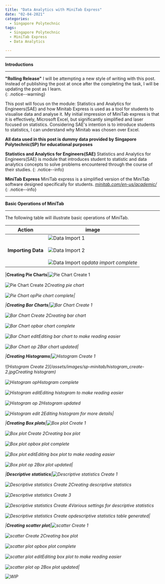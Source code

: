```yaml
---
title: "Data Analytics with MiniTab Express"
date: "02-04-2021"
categories:
  - Singapore Polytechnic
tags:
  - Singapore Polytechnic
  - MiniTab Express
  - Data Analytics

---
```


***

<strong>Introductions</strong>

***

**"Rolling Release"** I will be attempting a new style of writing with this post. Instead of publishing the post at once after the completing the task, I will be updating the post as I learn.   
{: .notice--warning}

This post will focus on the module: Statistics and Analytics for Engineers(SAE) and how Minitab Express is used as a tool for students to visualise data and analyse it. My initial impression of MiniTab express is that it is effectively, Microsoft Excel, but significantly simplified and laser focused on statistics. Considering SAE's intention is to introduce students to statistics, I can understand why Minitab was chosen over Excel. 

<strong>All data used in this post is dummy data provided by Singapore Polytechnic(SP) for educational purposes</strong>

**Statistics and Analytics for Engineers(SAE)** Statistics and Analytics for Engineers(SAE) is module that introduces student to statistic and data analytics concepts to solve problems encountered through the course of their studies. 
{: .notice--info}

**MiniTab Express** MiniTab express is a simplified version of the MiniTab software designed specifically for students.
<cite><a href="https://www.minitab.com/en-us/academic/">minitab.com/en-us/academic/</a></cite>
{: .notice--info}

***

<strong>Basic Operations of MiniTab</strong>

***
The following table will illustrate basic operations of MiniTab.

| Action    | image |
| ----------- | ----------- |
|<strong>Importing Data</strong>|![Data Import 1](/assets/images/sp-minitab/import_data.jpg)<br><br>![Data Import 2](/assets/images/sp-minitab/import_data-2.jpg)<br><br>![Data Import op](/assets/images/sp-minitab/import_data-op.jpg)<em>data import complete<em>|

|<strong>Creating Pie Charts</strong>|![Pie Chart Create 1](/assets/images/sp-minitab/piechart_create.jpg)<br><br>![Pie Chart Create 2](/assets/images/sp-minitab/piechart_create-2.jpg)<em>Creating pie chart<em><br><br>![Pie Chart op](/assets/images/sp-minitab/piechart-op.jpg)<em>Pie chart complete<em>|

|<strong>Creating Bar Charts</strong>|![Bar Chart Create 1](/assets/images/sp-minitab/barchart_create.jpg)<br><br>![Bar Chart Create 2](/assets/images/sp-minitab/piechart_create-2.jpg)<em>Creating bar chart<em><br><br>![Bar Chart op](/assets/images/sp-minitab/barchart-op.jpg)<em>bar chart complete<em><br><br>![Bar Chart edit](/assets/images/sp-minitab/barchart-op.jpg)<em>Editing bar chart to make reading easier<em><br><br>![Bar Chart op 2](/assets/images/sp-minitab/barchart-op-2.jpg)<em>Bar chart updated<em>|

|<strong>Creating Histograms</strong>|![Histogram Create 1](/assets/images/sp-minitab/histogram_create.jpg)<br><br>![Histogram Create 2](/assets/images/sp-minitab/histogram_create-2.jpg<em>Creating histogram<em>)<br><br>![Histogram op](/assets/images/sp-minitab/histogram-op.jpg)<em>Histogram complete<em><br><br>![Histogram edit](/assets/images/sp-minitab/histogram_edit.jpg)<em>Editing histogram to make reading easier<em><br><br>![Histogram op 2](/assets/images/sp-minitab/histogram-op-2.jpg)<em>Histogram updated<em><br><br>![Histogram edit 2](/assets/images/sp-minitab/histogram_edit-2.jpg)<em>Editing histogram for more details<em>|

|<strong>Creating Box plots</strong>|![Box plot Create 1](/assets/images/sp-minitab/boxplot_create.jpg)<br><br>![Box plot Create 2](/assets/images/sp-minitab/boxplot_create-2.jpg)<em>Creating box plot<em><br><br>![Box plot op](/assets/images/sp-minitab/boxplot-op.jpg)<em>box plot complete<em><br><br>![Box plot edit](/assets/images/sp-minitab/boxplot_edit.jpg)<em>Editing box plot to make reading easier<em><br><br>![Box plot op 2](/assets/images/sp-minitab/boxplot-op-2.jpg)<em>Box plot updated<em>|

|<strong>Descriptive statistics</strong>|![Descriptive statistics Create 1](/assets/images/sp-minitab/des_stat_create.jpg)<br><br>![Descriptive statistics Create 2](/assets/images/sp-minitab/des_stat_create-2.jpg)<em>Creating descriptive statistics<em><br><br>![Descriptive statistics Create 3](/assets/images/sp-minitab/des_stat_create-3.jpg)<br><br>![Descriptive statistics Create 4](/assets/images/sp-minitab/des_stat_create-3.jpg)<em>Various settings for descriptive statistics<em><br><br>![Descriptive statistics Create op](/assets/images/sp-minitab/des_stat-op.jpg)<em>descriptive statistics table generated<em>|

|<strong>Creating scatter plot</strong>|![scatter Create 1](/assets/images/sp-minitab/scatterplot_create.jpg)<br><br>![scatter Create 2](/assets/images/sp-minitab/scatterplot_create-2.jpg)<em>Creating box plot<em><br><br>![scatter plot op](/assets/images/sp-minitab/scatterplot-op.jpg)<em>box plot complete<em><br><br>![scatter plot edit](/assets/images/sp-minitab/scatterlot_edit.jpg)<em>Editing box plot to make reading easier<em><br><br>![scatter plot op 2](/assets/images/sp-minitab/scatterplot-op-2.jpg)<em>Box plot updated<em>|


![WIP](/assets/images/common/WIP.png)